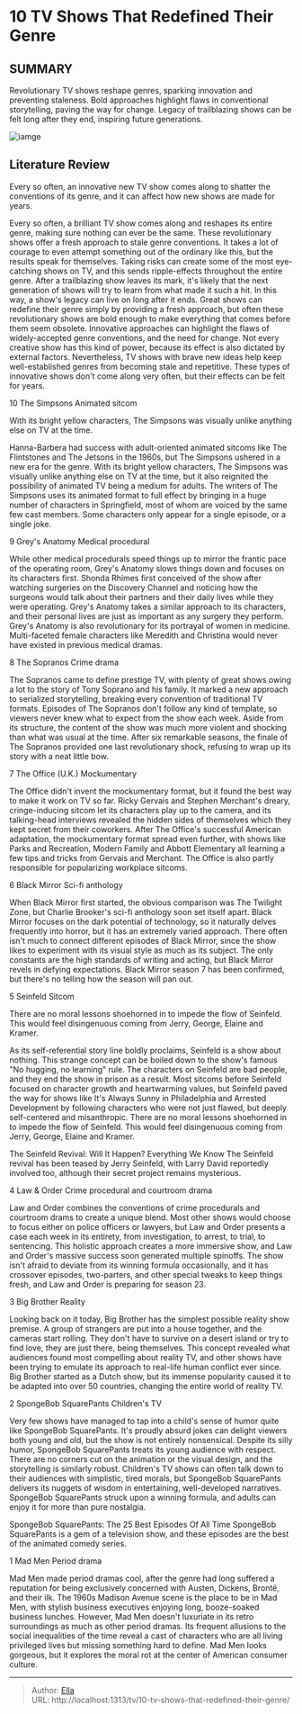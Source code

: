 # 10 TV Shows That Redefined Their Genre


## SUMMARY 


 Revolutionary TV shows reshape genres, sparking innovation and preventing staleness. 
 Bold approaches highlight flaws in conventional storytelling, paving the way for change. 
 Legacy of trailblazing shows can be felt long after they end, inspiring future generations. 

![iamge](https://static1.srcdn.com/wordpress/wp-content/uploads/2023/11/kramer-seinfeld-and-george-looking-out-a-window-in-seinfeld.jpg)

## Literature Review
Every so often, an innovative new TV show comes along to shatter the conventions of its genre, and it can affect how new shows are made for years.




Every so often, a brilliant TV show comes along and reshapes its entire genre, making sure nothing can ever be the same. These revolutionary shows offer a fresh approach to stale genre conventions. It takes a lot of courage to even attempt something out of the ordinary like this, but the results speak for themselves. Taking risks can create some of the most eye-catching shows on TV, and this sends ripple-effects throughout the entire genre. After a trailblazing show leaves its mark, it&#39;s likely that the next generation of shows will try to learn from what made it such a hit. In this way, a show&#39;s legacy can live on long after it ends.
Great shows can redefine their genre simply by providing a fresh approach, but often these revolutionary shows are bold enough to make everything that comes before them seem obsolete. Innovative approaches can highlight the flaws of widely-accepted genre conventions, and the need for change. Not every creative show has this kind of power, because its effect is also dictated by external factors. Nevertheless, TV shows with brave new ideas help keep well-established genres from becoming stale and repetitive. These types of innovative shows don&#39;t come along very often, but their effects can be felt for years.









 








 10  The Simpsons 
Animated sitcom


 







With its bright yellow characters, The Simpsons was visually unlike anything else on TV at the time. 

Hanna-Barbera had success with adult-oriented animated sitcoms like The Flintstones and The Jetsons in the 1960s, but The Simpsons ushered in a new era for the genre. With its bright yellow characters, The Simpsons was visually unlike anything else on TV at the time, but it also reignited the possibility of animated TV being a medium for adults. The writers of The Simpsons uses its animated format to full effect by bringing in a huge number of characters in Springfield, most of whom are voiced by the same few cast members. Some characters only appear for a single episode, or a single joke.





 9  Grey&#39;s Anatomy 
Medical procedural
        

While other medical procedurals speed things up to mirror the frantic pace of the operating room, Grey&#39;s Anatomy slows things down and focuses on its characters first. Shonda Rhimes first conceived of the show after watching surgeries on the Discovery Channel and noticing how the surgeons would talk about their partners and their daily lives while they were operating. Grey&#39;s Anatomy takes a similar approach to its characters, and their personal lives are just as important as any surgery they perform. Grey&#39;s Anatomy is also revolutionary for its portrayal of women in medicine. Multi-faceted female characters like Meredith and Christina would never have existed in previous medical dramas.





 8  The Sopranos 
Crime drama
        

The Sopranos came to define prestige TV, with plenty of great shows owing a lot to the story of Tony Soprano and his family. It marked a new approach to serialized storytelling, breaking every convention of traditional TV formats. Episodes of The Sopranos don&#39;t follow any kind of template, so viewers never knew what to expect from the show each week. Aside from its structure, the content of the show was much more violent and shocking than what was usual at the time. After six remarkable seasons, the finale of The Sopranos provided one last revolutionary shock, refusing to wrap up its story with a neat little bow.





 7  The Office (U.K.) 
Mockumentary
        

The Office didn&#39;t invent the mockumentary format, but it found the best way to make it work on TV so far. Ricky Gervais and Stephen Merchant&#39;s dreary, cringe-inducing sitcom let its characters play up to the camera, and its talking-head interviews revealed the hidden sides of themselves which they kept secret from their coworkers. After The Office&#39;s successful American adaptation, the mockumentary format spread even further, with shows like Parks and Recreation, Modern Family and Abbott Elementary all learning a few tips and tricks from Gervais and Merchant. The Office is also partly responsible for popularizing workplace sitcoms.





 6  Black Mirror 
Sci-fi anthology


 







When Black Mirror first started, the obvious comparison was The Twilight Zone, but Charlie Brooker&#39;s sci-fi anthology soon set itself apart. Black Mirror focuses on the dark potential of technology, so it naturally delves frequently into horror, but it has an extremely varied approach. There often isn&#39;t much to connect different episodes of Black Mirror, since the show likes to experiment with its visual style as much as its subject. The only constants are the high standards of writing and acting, but Black Mirror revels in defying expectations. Black Mirror season 7 has been confirmed, but there&#39;s no telling how the season will pan out.





 5  Seinfeld 
Sitcom


 







There are no moral lessons shoehorned in to impede the flow of Seinfeld. This would feel disingenuous coming from Jerry, George, Elaine and Kramer. 

As its self-referential story line boldly proclaims, Seinfeld is a show about nothing. This strange concept can be boiled down to the show&#39;s famous &#34;No hugging, no learning&#34; rule. The characters on Seinfeld are bad people, and they end the show in prison as a result. Most sitcoms before Seinfeld focused on character growth and heartwarming values, but Seinfeld paved the way for shows like It&#39;s Always Sunny in Philadelphia and Arrested Development by following characters who were not just flawed, but deeply self-centered and misanthropic. There are no moral lessons shoehorned in to impede the flow of Seinfeld. This would feel disingenuous coming from Jerry, George, Elaine and Kramer.
            
 
 The Seinfeld Revival: Will It Happen? Everything We Know 
The Seinfeld revival has been teased by Jerry Seinfeld, with Larry David reportedly involved too, although their secret project remains mysterious.









 4  Law &amp; Order 
Crime procedural and courtroom drama
        

Law and Order combines the conventions of crime procedurals and courtroom drams to create a unique blend. Most other shows would choose to focus either on police officers or lawyers, but Law and Order presents a case each week in its entirety, from investigation, to arrest, to trial, to sentencing. This holistic approach creates a more immersive show, and Law and Order&#39;s massive success soon generated multiple spinoffs. The show isn&#39;t afraid to deviate from its winning formula occasionally, and it has crossover episodes, two-parters, and other special tweaks to keep things fresh, and Law and Order is preparing for season 23.





 3  Big Brother 
Reality
        

Looking back on it today, Big Brother has the simplest possible reality show premise. A group of strangers are put into a house together, and the cameras start rolling. They don&#39;t have to survive on a desert island or try to find love, they are just there, being themselves. This concept revealed what audiences found most compelling about reality TV, and other shows have been trying to emulate its approach to real-life human conflict ever since. Big Brother started as a Dutch show, but its immense popularity caused it to be adapted into over 50 countries, changing the entire world of reality TV.





 2  SpongeBob SquarePants 
Children&#39;s TV
        

Very few shows have managed to tap into a child&#39;s sense of humor quite like SpongeBob SquarePants. It&#39;s proudly absurd jokes can delight viewers both young and old, but the show is not entirely nonsensical. Despite its silly humor, SpongeBob SquarePants treats its young audience with respect. There are no corners cut on the animation or the visual design, and the storytelling is similarly robust. Children&#39;s TV shows can often talk down to their audiences with simplistic, tired morals, but SpongeBob SquarePants delivers its nuggets of wisdom in entertaining, well-developed narratives. SpongeBob SquarePants struck upon a winning formula, and adults can enjoy it for more than pure nostalgia.
            
 
 SpongeBob SquarePants: The 25 Best Episodes Of All Time 
SpongeBob SquarePants is a gem of a television show, and these episodes are the best of the animated comedy series. 









 1  Mad Men 
Period drama
        

Mad Men made period dramas cool, after the genre had long suffered a reputation for being exclusively concerned with Austen, Dickens, Brontë, and their ilk. The 1960s Madison Avenue scene is the place to be in Mad Men, with stylish business executives enjoying long, booze-soaked business lunches. However, Mad Men doesn&#39;t luxuriate in its retro surroundings as much as other period dramas. Its frequent allusions to the social inequalities of the time reveal a cast of characters who are all living privileged lives but missing something hard to define. Mad Men looks gorgeous, but it explores the moral rot at the center of American consumer culture. 

---

> Author: [Ella](https://instagram.hk.cn/)  
> URL: http://localhost:1313/tv/10-tv-shows-that-redefined-their-genre/  

